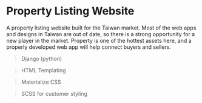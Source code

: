 # Property Listing Website

A property listing website built for the Taiwan market.
Most of the web apps and designs in Taiwan are out of date, so there is a strong opportunity for a new player in the market. Property is one of the hottest assets here, and a properly developed web app will help connect buyers and sellers.

> Django (python)

> HTML Templating

> Materialize CSS

> SCSS for customer styling
